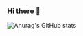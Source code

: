 ### Hi there 👋

![Anurag's GitHub stats](https://github-readme-stats.vercel.app/api?username=robkarrr&show_icons=true&theme=radical)
